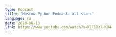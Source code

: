 ```yaml
---
type: Podcast
title: "Moscow Python Podcast: all stars"
language: ru
date: 2020-06-13
link: https://www.youtube.com/watch?v=XZF1XzX-K94
---
```

